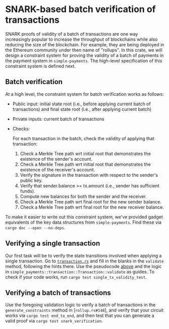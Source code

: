 # SNARK-based batch verification of transactions

SNARK proofs of validity of a batch of transactions are one way increasingly popular to increase the throughput of blockchains while also reducing the size of the blockchain. For example, they are being deployed in the Ethereum community under then name of "rollups". In this crate, we will design a constraint system for proving the validity of a batch of payments in the payment system in `simple-payments`. The high-level specification of this constraint system is defined next.

## Batch verification

At a high level, the constraint system for batch verification works as follows:

* Public input: initial state root (i.e., before applying current batch of transactions) and final state root (i.e., after applying current batch)
* Private inputs: current batch of transactions
* Checks:

  For each transaction in the batch, check the validity of applying that transaction:
  1) Check a Merkle Tree path wrt initial root that demonstrates the existence of the sender's account.
  2) Check a Merkle Tree path wrt initial root that demonstrates the existence of the receiver's account.
  3) Verify the signature in the transaction with respect to the sender's public key.
  4) Verify that sender.balance >= tx.amount (i.e., sender has sufficient funds).
  5) Compute new balances for both the sender and the receiver.
  6) Check a Merkle Tree path wrt final root for the new sender balance.
  7) Check a Merkle Tree path wrt final root for the new receiver balance.

To make it easier to write out this constraint system, we've provided gadget equivalents of the key data structures from `simple-payments`. Find these via `cargo doc --open --no-deps`.

## Verifying a single transaction

Our first task will be to verify the state transitions involved when applying a single transaction. Go to [`transaction.rs`](./src/transaction.rs) and fill in the blanks in the `validate` method, following the hints there. Use the pseudocode [above](#batch-verification) and the logic in `simple_payments::transaction::Transaction::validate` as guides. To check if your code works, run `cargo test single_tx_validity_test`.


## Verifying a batch of transactions

Use the foregoing validation logic to verify a batch of transactions in the `generate_constraints` method in [`rollup.rs#148`], and verify that your circuit works via `cargo test end_to_end`, and then test that you can generate a valid proof via `cargo test snark_verification`.
